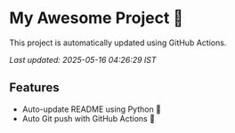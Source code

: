 # My Awesome Project 🚀

This project is automatically updated using GitHub Actions.

_Last updated: 2025-05-16 04:26:29 IST_

## Features
- Auto-update README using Python 🐍
- Auto Git push with GitHub Actions 🤖
